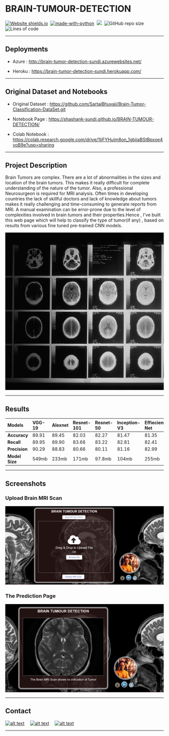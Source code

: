 # BRAIN-TUMOUR-DETECTION


[![Website shields.io](https://img.shields.io/website-up-down-green-red/http/shields.io.svg)](http://brain-tumor-detection-sundi.azurewebsites.net/)&nbsp;
[![made-with-python](https://img.shields.io/badge/Made%20with-Python-1f425f.svg)](https://www.python.org/)&nbsp;
<img src="https://img.shields.io/badge/Made%20with-Markdown-1f425f.svg">&nbsp;
![GitHub repo size](https://img.shields.io/github/repo-size/Shashank-Sundi/BRAIN-TUMOUR-DETECTION)&nbsp;
![Lines of code](https://img.shields.io/tokei/lines/github/Shashank-Sundi/BRAIN-TUMOUR-DETECTION?style=flat)

<hr>

## Deployments
* Azure : http://brain-tumor-detection-sundi.azurewebsites.net/

* Heroku : https://brain-tumor-detection-sundi.herokuapp.com/

<hr>

## Original Dataset and  Notebooks

* Original Dataset : https://github.com/SartajBhuvaji/Brain-Tumor-Classification-DataSet.git

* Notebook Page : https://shashank-sundi.github.io/BRAIN-TUMOUR-DETECTION/

* Colab Notebook : https://colab.research.google.com/drive/1IjFYHuim8on_1gbiiaBStBpxoe4voB9e?usp=sharing

<hr>

## Project Description

Brain Tumors are complex. There are a lot of abnormalities in the sizes and location of the brain tumors. This makes it really difficult for complete understanding of the nature of the tumor. Also, a professional Neurosurgeon is required for MRI analysis. Often times in developing countries the lack of skillful doctors and lack of knowledge about tumors makes it really challenging and time-consuming to generate reports from MRI. A manual examination can be error-prone due to the level of complexities involved in brain tumors and their properties.Hence , I've built this web page which will help to classify the type of tumor(if any) , based on results from various fine tuned pre-trained CNN models.

<img src="static\images\national-cancer-institute-BDKid0yJcAk-unsplash.jpg" style="width: 1000px;
    height: 500px; object-fit: cover;
    object-position: 20% 60%;" alt="affair" />
<hr>

## Results

|**Models**| **VGG-19** | **Alexnet**  | **Resnet-101**  | **Resnet-50** | **Inception-V3** |**Effiecient Net**|**DenseNet**|**Googlenet**|
| :---| :-------- | :------- | :------------------------- | :-------| :-------| :-------| :-------| :-------|
|**Accuracy**|89.91|89.45|82.03|82.27|81.47|81.35|81.57|78.78|
|**Recall**|89.95|89.90|83.68|83.22|82.81|82.41|81.66|80.77|
|**Precision**|90.29|88.83|80.66|80.11|81.16|82.99|79.56|78.37|
|**Model Size**|549mb|233mb|171mb|97.8mb|104mb|255mb|30.8mb|49.7mb|

<hr>

## Screenshots

### **Upload Brain MRI Scan**

<img src="static\images\mri-home.PNG" alt="FIFA" />

### **The Prediction Page**

<img src="static\images\mri-pred.PNG" alt="FIFA" />

<hr>
  
## Contact

<a href="https://www.linkedin.com/in/shashank-sundi-4b78561b1"> ![alt text](https://img.shields.io/badge/linkedin-%230077B5.svg?style=for-the-badge&logo=linkedin&logoColor=white)</a>&emsp;
<a href="https://www.instagram.com/shashank_sundi13/">![alt text](https://img.shields.io/badge/Shashank_Sundi-%23E4405F.svg?style=for-the-badge&logo=Instagram&logoColor=white)</a>&emsp;
<a href="mailto:sundi.sn@gmail.com">![alt text](https://img.shields.io/badge/Gmail-D14836?style=for-the-badge&logo=gmail&logoColor=white)</a>

<hr>

